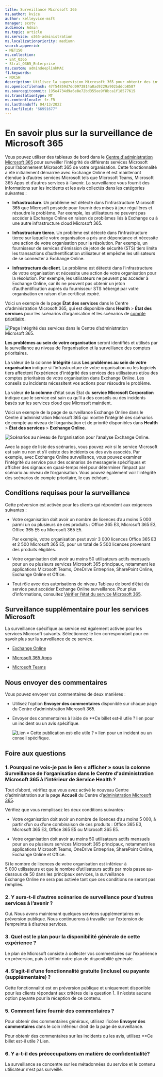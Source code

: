 ```yaml
---
title: Surveillance Microsoft 365
ms.author: kvice
author: kelleyvice-msft
manager: scotv
audience: Admin
ms.topic: article
ms.service: o365-administration
ms.localizationpriority: mediumn
search.appverid:
- MET150
ms.collection:
- Ent_O365
- Strat_O365_Enterprise
ms.custom: admindeeplinkMAC
f1.keywords:
- NOCSH
description: Utilisez la supervision Microsoft 365 pour obtenir des informations sur les incidents ou les avis dans Microsoft 365.
ms.openlocfilehash: 47f54859d7dd0973814a0ad9229a902bddcb8587
ms.sourcegitcommit: 195e4734d9a6e8e72bd355ee9f8bca1f18577615
ms.translationtype: MT
ms.contentlocale: fr-FR
ms.lasthandoff: 04/13/2022
ms.locfileid: "66991677"
---
```

# <a name="learn-about-microsoft-365-monitoring"></a>En savoir plus sur la surveillance de Microsoft 365

Vous pouvez utiliser des tableaux de bord dans le [Centre d'administration Microsoft 365](https://go.microsoft.com/fwlink/p/?linkid=2024339) pour surveiller l’intégrité de différents services Microsoft pour l’abonnement Microsoft 365 de votre organisation. Cette fonctionnalité a été initialement démarrée avec Exchange Online et est maintenant étendue à d’autres services Microsoft tels que Microsoft Teams, Microsoft 365 Apps et d’autres services à l’avenir. La surveillance vous fournit des informations sur les incidents et les avis collectés dans les catégories suivantes :

- **Infrastructure**. Un problème est détecté dans l’infrastructure Microsoft 365 que Microsoft possède pour fournir des mises à jour régulières et résoudre le problème. Par exemple, les utilisateurs ne peuvent pas accéder à Exchange Online en raison de problèmes liés à Exchange ou à une autre infrastructure cloud Microsoft 365.

- **Infrastructure tierce**. Un problème est détecté dans l’infrastructure tierce sur laquelle votre organisation a pris une dépendance et nécessite une action de votre organisation pour la résolution. Par exemple, un fournisseur de services d’émission de jeton de sécurité (STS) tiers limite les transactions d’authentification utilisateur et empêche les utilisateurs de se connecter à Exchange Online.

- **Infrastructure du client**. Le problème est détecté dans l’infrastructure de votre organisation et nécessite une action de votre organisation pour la résolution. Par exemple, les utilisateurs ne peuvent pas accéder à Exchange Online, car ils ne peuvent pas obtenir un jeton d’authentification auprès du fournisseur STS hébergé par votre organisation en raison d’un certificat expiré.

Voici un exemple de la page **État des services** dans le Centre d'administration Microsoft 365, qui est disponible dans **Health** >  **État des services** pour les scénarios d’organisation et les scénarios de [compte prioritaire](../admin/setup/priority-accounts.md).

![Page Intégrité des services dans le Centre d’administration Microsoft 365.](../media/microsoft-365-exchange-monitoring/service-health-dashboard-example.png)

**Les problèmes au sein de votre organisation** seront identifiés et utilisés par la surveillance au niveau de l’organisation et la surveillance des comptes prioritaires.

La valeur de la colonne **Intégrité** sous **Les problèmes au sein de votre organisation** indique si l’infrastructure de votre organisation ou les logiciels tiers affectent l’expérience d’intégrité des services des utilisateurs et/ou des comptes prioritaires de votre organisation dans Exchange Online. Les conseils ou incidents nécessitent vos actions pour résoudre le problème.

La valeur **de la colonne** d’état sous État du **service Microsoft Corporation** indique que le service est sain ou qu’il a des conseils ou des incidents basés sur les services cloud que Microsoft maintient.

Voici un exemple de la page de surveillance Exchange Online dans le Centre d'administration Microsoft 365 qui montre l’intégrité des scénarios de compte au niveau de l’organisation et de priorité disponibles dans **Health** >  **État des services** > **Exchange Online**.

![Scénarios au niveau de l’organisation pour l’analyse Exchange Online.](../media/microsoft-365-exchange-monitoring/exchange-monitoring-org-scenarios.png)

Avec la page de liste des scénarios, vous pouvez voir si le service Microsoft est sain ou non et s’il existe des incidents ou des avis associés. Par exemple, avec Exchange Online surveillance, vous pouvez examiner l’intégrité du service pour des scénarios de messagerie spécifiques et afficher des signaux en quasi-temps réel pour déterminer l’impact par scénario au niveau de l’organisation. Vous pouvez également voir l’intégrité des scénarios de compte prioritaire, le cas échéant.

## <a name="requirements-for-monitoring"></a>Conditions requises pour la surveillance

Cette préversion est activée pour les clients qui répondent aux exigences suivantes :

- Votre organisation doit avoir un nombre de licences d’au moins 5 000 parmi un ou plusieurs de ces produits : Office 365 E3, Microsoft 365 E3, Office 365 E5 ou Microsoft 365 E5.

   Par exemple, votre organisation peut avoir 3 000 licences Office 365 E3 et 2 500 Microsoft 365 E5, pour un total de 5 500 licences provenant des produits éligibles.

- Votre organisation doit avoir au moins 50 utilisateurs actifs mensuels pour un ou plusieurs services Microsoft 365 principaux, notamment les applications Microsoft Teams, OneDrive Entreprise, SharePoint Online, Exchange Online et Office.

- Tout rôle avec des autorisations de niveau Tableau de bord d’état du service peut accéder Exchange Online surveillance. Pour plus d’informations, consultez [Vérifier l’état du service Microsoft 365](view-service-health.md).

## <a name="additional-monitoring-for-microsoft-services"></a>Surveillance supplémentaire pour les services Microsoft

La surveillance spécifique au service est également activée pour les services Microsoft suivants. Sélectionnez le lien correspondant pour en savoir plus sur la surveillance de ce service.

- [Exchange Online](microsoft-365-exchange-monitoring.md)

- [Microsoft 365 Apps](microsoft-365-apps-monitoring.md)

- [Microsoft Teams](microsoft-365-teams-monitoring.md)

## <a name="send-us-feedback"></a>Nous envoyer des commentaires

Vous pouvez envoyer vos commentaires de deux manières :

- Utilisez l’option **Envoyer des commentaires** disponible sur chaque page du Centre d’administration Microsoft 365.

- Envoyer des commentaires à l’aide de **Ce billet est-il utile ? lien pour un incident ou un avis spécifique.

  ![Lien « Cette publication est-elle utile ? » lien pour un incident ou un conseil spécifique.](../media/microsoft-365-exchange-monitoring/exchange-monitoring-example-incident-feedback.png)

## <a name="frequently-asked-questions"></a>Foire aux questions

### <a name="1-why-dont-i-see-view-link-under-organizational-monitoring-column-in-the-microsoft-365-admin-center-inside-service-health"></a>1. Pourquoi ne vois-je pas le lien « afficher » sous la colonne Surveillance de l’organisation dans le Centre d'administration Microsoft 365 à l’intérieur de Service Health ?

Tout d’abord, vérifiez que vous avez activé le nouveau Centre d’administration sur la page **Accueil** du Centre d’[administration Microsoft 365](https://go.microsoft.com/fwlink/p/?linkid=2024339).

Vérifiez que vous remplissez les deux conditions suivantes :

- Votre organisation doit avoir un nombre de licences d’au moins 5 000, à partir d’un ou d’une combinaison de ces produits : Office 365 E3, Microsoft 365 E3, Office 365 E5 ou Microsoft 365 E5.

- Votre organisation doit avoir au moins 50 utilisateurs actifs mensuels pour un ou plusieurs services Microsoft 365 principaux, notamment les applications Microsoft Teams, OneDrive Entreprise, SharePoint Online, Exchange Online et Office.

Si le nombre de licences de votre organisation est inférieur à 5 000 utilisateurs et que le nombre d’utilisateurs actifs par mois passe au-dessous de 50 dans les principaux services, la surveillance Exchange Online ne sera pas activée tant que ces conditions ne seront pas remplies.

### <a name="2-will-there-be-other-monitoring-scenarios-for-other-services-in-future"></a>2. Y aura-t-il d’autres scénarios de surveillance pour d’autres services à l’avenir ?

Oui. Nous avons maintenant quelques services supplémentaires en préversion publique. Nous continuerons à travailler sur l’extension de l’empreinte à d’autres services.

### <a name="3-what-is-the-plan-for-general-availability-of-this-experience"></a>3. Quel est le plan pour la disponibilité générale de cette expérience ?

Le plan de Microsoft consiste à collecter vos commentaires sur l’expérience en préversion, puis à définir notre plan de disponibilité générale.

### <a name="4-is-this-a-free-included-or-paid-extra-feature"></a>4. S’agit-il d’une fonctionnalité gratuite (incluse) ou payante (supplémentaire) ?

Cette fonctionnalité est en préversion publique et uniquement disponible pour les clients répondant aux critères de la question 1. Il n’existe aucune option payante pour la réception de ce contenu.

### <a name="5-how-do-i-provide-feedback"></a>5. Comment faire fournir des commentaires ?

Pour obtenir des commentaires généraux, utilisez l’icône **Envoyer des commentaires** dans le coin inférieur droit de la page de surveillance.

Pour obtenir des commentaires sur les incidents ou les avis, utilisez **Ce billet est-il utile ? Lien.

### <a name="6-are-there-any-privacy-concerns"></a>6. Y a-t-il des préoccupations en matière de confidentialité?

La surveillance se concentre sur les métadonnées du service et le contenu utilisateur n’est pas surveillé.
